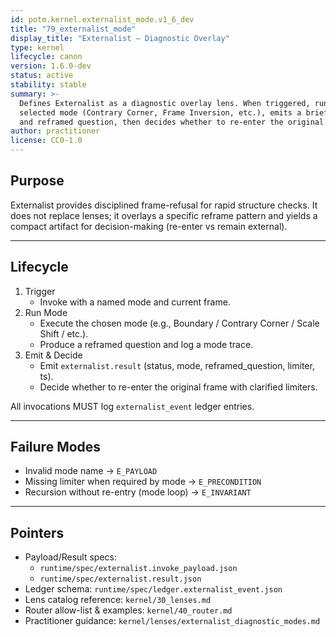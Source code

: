 ```yaml
---
id: potm.kernel.externalist_mode.v1_6_dev
title: "79_externalist_mode"
display_title: "Externalist — Diagnostic Overlay"
type: kernel
lifecycle: canon
version: 1.6.0-dev
status: active
stability: stable
summary: >-
  Defines Externalist as a diagnostic overlay lens. When triggered, runs a
  selected mode (Contrary Corner, Frame Inversion, etc.), emits a brief trace
  and reframed question, then decides whether to re-enter the original frame.
author: practitioner
license: CC0-1.0
---
```


## Purpose

Externalist provides disciplined frame-refusal for rapid structure checks. It
does not replace lenses; it overlays a specific reframe pattern and yields a
compact artifact for decision-making (re-enter vs remain external).

---

## Lifecycle

1) Trigger  
   - Invoke with a named mode and current frame.  
2) Run Mode  
   - Execute the chosen mode (e.g., Boundary / Contrary Corner / Scale Shift / etc.).  
   - Produce a reframed question and log a mode trace.  
3) Emit & Decide  
   - Emit `externalist.result` (status, mode, reframed_question, limiter, ts).  
   - Decide whether to re-enter the original frame with clarified limiters.  

All invocations MUST log `externalist_event` ledger entries.

---

## Failure Modes

- Invalid mode name → `E_PAYLOAD`  
- Missing limiter when required by mode → `E_PRECONDITION`  
- Recursion without re-entry (mode loop) → `E_INVARIANT`  

---

## Pointers

- Payload/Result specs:  
  - `runtime/spec/externalist.invoke_payload.json`  
  - `runtime/spec/externalist.result.json`
- Ledger schema: `runtime/spec/ledger.externalist_event.json`  
- Lens catalog reference: `kernel/30_lenses.md`  
- Router allow-list & examples: `kernel/40_router.md`
 - Practitioner guidance: `kernel/lenses/externalist_diagnostic_modes.md`
